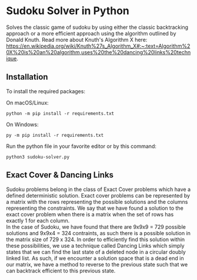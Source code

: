 # Sudoku Solver in Python

Solves the classic game of sudoku by using either the classic backtracking approach or a more efficient approach using the algorithm outlined by Donald Knuth. 
Read more about Knuth's Algorithm X here: https://en.wikipedia.org/wiki/Knuth%27s_Algorithm_X#:~:text=Algorithm%20X%20is%20an%20algorithm,uses%20the%20dancing%20links%20technique.

## Installation

To install the required packages: 

On macOS/Linux:
```
python -m pip install -r requirements.txt
```
On Windows:
```
py -m pip install -r requirements.txt
```

Run the python file in your favorite editor or by this command: 
```
python3 sudoku-solver.py
```


## Exact Cover & Dancing Links

Sudoku problems belong in the class of Exact Cover problems which have a defined deterministic solution. 
Exact cover problems can be represented by a matrix with the rows representing the possible solutions and the columns representing the constraints. We say that we have found a solution to the exact cover problem when there is a matrix when the set of rows has exactly 1 for each column.  
In the case of Sudoku, we have found that there are 9x9x9 = 729 possible solutions and 9x9x4 = 324 contraints, as such there is a possible solution in the matrix size of 729 x 324. 
In order to efficiently find this solution within these possibilities, we use a technique called Dancing Links which simply states that we can find the last state of a deleted node in a circular doubly linked list. As such, if we encounter a solution space that is a dead end in our matrix, we have a method to reverse to the previous state such that we can backtrack efficient to this previous state. 
